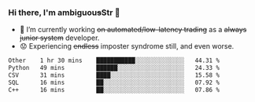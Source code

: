 ### Hi there, I'm ambiguou~~s~~Str 👋

<!--
**ambiguoustexture/ambiguoustexture** is a ✨ _special_ ✨ repository because its `README.md` (this file) appears on your GitHub profile.

Here are some ideas to get you started:
-->
- 🔭 I’m currently working ~~on automated/low-latency trading~~ as a ~~always junior system~~ developer.
- :worried: Experiencing ~~endless~~ imposter syndrome still, and even worse.

<!--START_SECTION:waka-->

```txt
Other    1 hr 30 mins    ███████████░░░░░░░░░░░░░░   44.31 %
Python   49 mins         ██████░░░░░░░░░░░░░░░░░░░   24.33 %
CSV      31 mins         ████░░░░░░░░░░░░░░░░░░░░░   15.58 %
SQL      16 mins         ██░░░░░░░░░░░░░░░░░░░░░░░   07.92 %
C++      16 mins         ██░░░░░░░░░░░░░░░░░░░░░░░   07.86 %
```

<!--END_SECTION:waka-->
